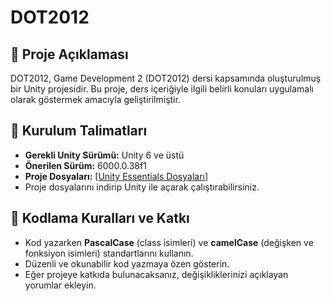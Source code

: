 # DOT2012

## 📌 Proje Açıklaması
DOT2012, Game Development 2 (DOT2012) dersi kapsamında oluşturulmuş bir Unity projesidir. Bu proje, ders içeriğiyle ilgili belirli konuları uygulamalı olarak göstermek amacıyla geliştirilmiştir.

## 🔧 Kurulum Talimatları
- **Gerekli Unity Sürümü:** Unity 6 ve üstü  
- **Önerilen Sürüm:** 6000.0.38f1  
- **Proje Dosyaları:** [[Unity Essentials Dosyaları](https://unity-connect-prd.storage.googleapis.com/20250206/89eac004-bd4b-4743-bb99-b18114f4deae/Essentials-Download-U6.zip)]  
- Proje dosyalarını indirip Unity ile açarak çalıştırabilirsiniz.

## 📜 Kodlama Kuralları ve Katkı
- Kod yazarken **PascalCase** (class isimleri) ve **camelCase** (değişken ve fonksiyon isimleri) standartlarını kullanın.  
- Düzenli ve okunabilir kod yazmaya özen gösterin.  
- Eğer projeye katkıda bulunacaksanız, değişikliklerinizi açıklayan yorumlar ekleyin.  

